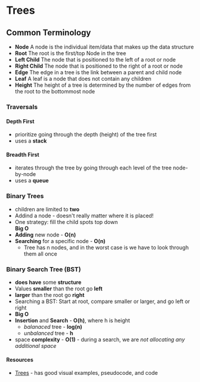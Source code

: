 # Trees

## Common Terminology
- **Node** A node is the individual item/data that makes up the data structure
- **Root** The root is the first/top Node in the tree
- **Left Child** The node that is positioned to the left of a root or node
- **Right Child** The node that is positioned to the right of a root or node
- **Edge** The edge in a tree is the link between a parent and child node
- **Leaf** A leaf is a node that does not contain any children
- **Height** The height of a tree is determined by the number of edges from the root to the bottommost node

### Traversals

#### Depth First
  - prioritize going through the depth (height) of the tree first
  - uses a **stack**

#### Breadth First
- iterates through the tree by going through each level of the tree node-by-node
- uses a **queue**

### Binary Trees
- children are limited to **two**
- Addind a node - doesn't really matter where it is placed!
- One strategy: fill the child spots top down  
**Big O**
- **Adding** new node - **O(n)**
- **Searching** for a specific node - **O(n)**
  - Tree has n nodes, and in the worst case is we have to look through them all once

### Binary **Search** Tree (BST)
- **does have** some **structure**
- Values **smaller** than the root go **left**
- **larger** than the root go **right**
- Searching a BST: Start at root, compare smaller or larger, and go left or right
- **Big O**
- **Insertion** and **Search** - **O(h)**, where h is height
  - *balanaced* tree - **log(n)**
  - *unbalanced* tree - **h**
- space **complexity** - **O(1)** - during a search, we are *not allocating any additional space*

#### Resources

- [Trees](https://codefellows.github.io/common_curriculum/data_structures_and_algorithms/Code_401/class-15/resources/Trees.html)  - has good visual examples, pseudocode, and code
